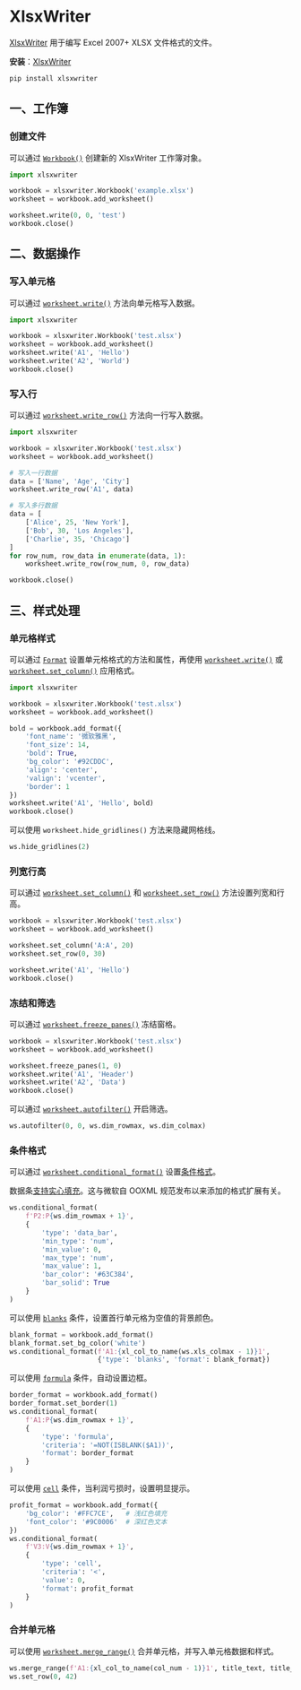 # XlsxWriter

[XlsxWriter](https://github.com/jmcnamara/XlsxWriter) 用于编写 Excel 2007+ XLSX 文件格式的文件。

**安装**：[XlsxWriter](https://pypi.org/project/XlsxWriter/)

```sh
pip install xlsxwriter
```

## 一、工作簿

### 创建文件

可以通过 [`Workbook()`](https://xlsxwriter.readthedocs.io/workbook.html#Workbook) 创建新的 XlsxWriter 工作簿对象。

```python
import xlsxwriter

workbook = xlsxwriter.Workbook('example.xlsx')
worksheet = workbook.add_worksheet()

worksheet.write(0, 0, 'test')
workbook.close()
```

## 二、数据操作

### 写入单元格

可以通过 [`worksheet.write()`](https://xlsxwriter.readthedocs.io/worksheet.html#write) 方法向单元格写入数据。

```python
import xlsxwriter

workbook = xlsxwriter.Workbook('test.xlsx')
worksheet = workbook.add_worksheet()
worksheet.write('A1', 'Hello')
worksheet.write('A2', 'World')
workbook.close()
```

### 写入行

可以通过 [`worksheet.write_row()`](https://xlsxwriter.readthedocs.io/worksheet.html#write_row) 方法向一行写入数据。

```python
import xlsxwriter

workbook = xlsxwriter.Workbook('test.xlsx')
worksheet = workbook.add_worksheet()

# 写入一行数据
data = ['Name', 'Age', 'City']
worksheet.write_row('A1', data)

# 写入多行数据
data = [
    ['Alice', 25, 'New York'],
    ['Bob', 30, 'Los Angeles'],
    ['Charlie', 35, 'Chicago']
]
for row_num, row_data in enumerate(data, 1):
    worksheet.write_row(row_num, 0, row_data)

workbook.close()
```

## 三、样式处理

### 单元格样式

可以通过 [`Format`](https://xlsxwriter.readthedocs.io/format.html#format-methods-and-format-properties) 设置单元格格式的方法和属性，再使用 [`worksheet.write()`](https://xlsxwriter.readthedocs.io/worksheet.html#write) 或 [`worksheet.set_column()`](https://xlsxwriter.readthedocs.io/worksheet.html#set_column) 应用格式。

```python
import xlsxwriter

workbook = xlsxwriter.Workbook('test.xlsx')
worksheet = workbook.add_worksheet()

bold = workbook.add_format({
    'font_name': '微软雅黑',
    'font_size': 14,
    'bold': True,
    'bg_color': '#92CDDC',
    'align': 'center',
    'valign': 'vcenter',
    'border': 1
})
worksheet.write('A1', 'Hello', bold)
workbook.close()
```

可以使用 `worksheet.hide_gridlines()` 方法来隐藏网格线。

```python
ws.hide_gridlines(2)
```

### 列宽行高

可以通过 [`worksheet.set_column()`](https://xlsxwriter.readthedocs.io/worksheet.html#set_column) 和 [`worksheet.set_row()`](https://xlsxwriter.readthedocs.io/worksheet.html#set_row) 方法设置列宽和行高。

```python
workbook = xlsxwriter.Workbook('test.xlsx')
worksheet = workbook.add_worksheet()

worksheet.set_column('A:A', 20)
worksheet.set_row(0, 30)

worksheet.write('A1', 'Hello')
workbook.close()
```

### 冻结和筛选

可以通过 [`worksheet.freeze_panes()`](https://xlsxwriter.readthedocs.io/worksheet.html#freeze_panes) 冻结窗格。

```python
workbook = xlsxwriter.Workbook('test.xlsx')
worksheet = workbook.add_worksheet()

worksheet.freeze_panes(1, 0)
worksheet.write('A1', 'Header')
worksheet.write('A2', 'Data')
workbook.close()
```

可以通过 [`worksheet.autofilter()`](https://xlsxwriter.readthedocs.io/worksheet.html#autofilter) 开启筛选。

```python
ws.autofilter(0, 0, ws.dim_rowmax, ws.dim_colmax)
```

### 条件格式

可以通过 [`worksheet.conditional_format()`](https://xlsxwriter.readthedocs.io/worksheet.html#conditional_format) 设置[条件格式](https://xlsxwriter.readthedocs.io/working_with_conditional_formats.html#type)。

数据条[支持实心填充](https://github.com/jmcnamara/XlsxWriter/issues/502)。这与微软自 OOXML 规范发布以来添加的格式扩展有关。

```python
ws.conditional_format(
    f'P2:P{ws.dim_rowmax + 1}',
    {
        'type': 'data_bar',
        'min_type': 'num',
        'min_value': 0,
        'max_type': 'num',
        'max_value': 1,
        'bar_color': '#63C384',
        'bar_solid': True
    }
)
```

可以使用 [`blanks`](https://xlsxwriter.readthedocs.io/working_with_conditional_formats.html#type-blanks) 条件，设置首行单元格为空值的背景颜色。

```python
blank_format = workbook.add_format()
blank_format.set_bg_color('white')
ws.conditional_format(f'A1:{xl_col_to_name(ws.xls_colmax - 1)}1',
                      {'type': 'blanks', 'format': blank_format})
```

可以使用 [`formula`](https://xlsxwriter.readthedocs.io/working_with_conditional_formats.html#type-formula) 条件，自动设置边框。

```python
border_format = workbook.add_format()
border_format.set_border(1)
ws.conditional_format(
    f'A1:P{ws.dim_rowmax + 1}',
    {
        'type': 'formula',
        'criteria': '=NOT(ISBLANK($A1))',
        'format': border_format
    }
)
```

可以使用 [`cell`](https://xlsxwriter.readthedocs.io/working_with_conditional_formats.html#type-cell) 条件，当利润亏损时，设置明显提示。

```python
profit_format = workbook.add_format({
    'bg_color': '#FFC7CE',   # 浅红色填充
    'font_color': '#9C0006'  # 深红色文本
})
ws.conditional_format(
    f'V3:V{ws.dim_rowmax + 1}',
    {
        'type': 'cell',
        'criteria': '<',
        'value': 0,
        'format': profit_format
    }
)
```

### 合并单元格

可以使用 [`worksheet.merge_range()`](https://xlsxwriter.readthedocs.io/worksheet.html#worksheet-merge-range) 合并单元格，并写入单元格数据和样式。

```python
ws.merge_range(f'A1:{xl_col_to_name(col_num - 1)}1', title_text, title_format)
ws.set_row(0, 42)
```

